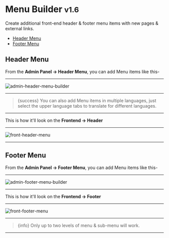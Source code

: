 # Menu Builder <small class="v">v1.6</small>

Create additional front-end header & footer menu items with new pages & external links.


- [Header Menu](#header-menu)
- [Footer Menu](#footer-menu)


<a name="Header Menu"></a>
## Header Menu

From the **Admin Panel -> Header Menu**, you can add Menu items like this-

---

![admin-header-menu-builder](/images/admin-header-menu-builder.jpg "admin-header-menu-builder")

---

>{success} You can also add Menu items in multiple languages, just select the upper language tabs to translate for different languages.

---

This is how it'll look on the **Frontend -> Header**

---

![front-header-menu](/images/front-header-menu.jpg "front-header-menu")

---


<a name="Footer Menu"></a>
## Footer Menu

From the **Admin Panel -> Footer Menu**, you can add Menu items like this-

---

![admin-footer-menu-builder](/images/admin-footer-menu-builder.jpg "admin-footer-menu-builder")

---

This is how it'll look on the **Frontend -> Footer**

---

![front-footer-menu](/images/front-footer-menu.jpg "front-footer-menu")

---

>{info} Only up to two levels of menu & sub-menu will work.

---